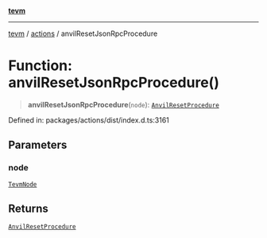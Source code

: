 [**tevm**](../../README.md)

***

[tevm](../../modules.md) / [actions](../README.md) / anvilResetJsonRpcProcedure

# Function: anvilResetJsonRpcProcedure()

> **anvilResetJsonRpcProcedure**(`node`): [`AnvilResetProcedure`](../type-aliases/AnvilResetProcedure.md)

Defined in: packages/actions/dist/index.d.ts:3161

## Parameters

### node

[`TevmNode`](../../index/type-aliases/TevmNode.md)

## Returns

[`AnvilResetProcedure`](../type-aliases/AnvilResetProcedure.md)
